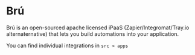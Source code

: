 # Brú
Brú is an open-sourced apache licensed iPaaS (Zapier/Integromat/Tray.io alternaternative) that lets you build automations into your application. 

You can find individual integrations in `src > apps`
